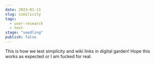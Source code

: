 ```yaml
---
date: 2023-01-11
slug: similicity
tags:
  - user-research
  - test
stage: "seedling"
publish: false
---
```


This is how we test simplicity and wiki links in digital garden!
Hope this works as expected or I am fucked for real.